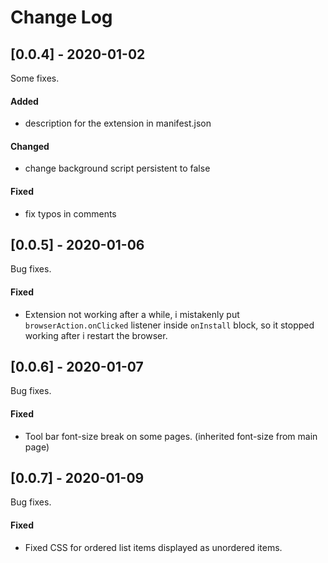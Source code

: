 # Change Log

## [0.0.4] - 2020-01-02

Some fixes.

#### Added

- description for the extension in manifest.json

#### Changed

- change background script persistent to false

#### Fixed

- fix typos in comments

## [0.0.5] - 2020-01-06

Bug fixes.

#### Fixed

- Extension not working after a while, i mistakenly put `browserAction.onClicked` listener inside `onInstall` block, so it stopped working after i restart the browser.

## [0.0.6] - 2020-01-07

Bug fixes.

#### Fixed

- Tool bar font-size break on some pages. (inherited font-size from main page)

## [0.0.7] - 2020-01-09

Bug fixes.

#### Fixed

- Fixed CSS for ordered list items displayed as unordered items.
